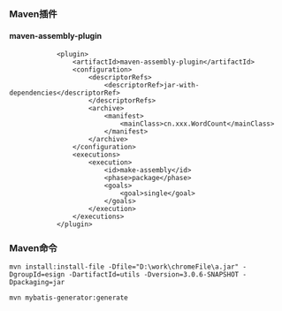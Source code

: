 ### Maven插件
####  maven-assembly-plugin
```
            <plugin>
                <artifactId>maven-assembly-plugin</artifactId>
                <configuration>
                    <descriptorRefs>
                        <descriptorRef>jar-with-dependencies</descriptorRef>
                    </descriptorRefs>
                    <archive>
                        <manifest>
                            <mainClass>cn.xxx.WordCount</mainClass>
                        </manifest>
                    </archive>
                </configuration>
                <executions>
                    <execution>
                        <id>make-assembly</id>
                        <phase>package</phase>
                        <goals>
                            <goal>single</goal>
                        </goals>
                    </execution>
                </executions>
            </plugin>
```

### Maven命令
`mvn install:install-file -Dfile="D:\work\chromeFile\a.jar" -DgroupId=esign -DartifactId=utils -Dversion=3.0.6-SNAPSHOT -Dpackaging=jar`

`mvn mybatis-generator:generate`